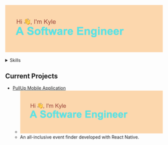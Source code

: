 ![Hi, I'm Kyle. A Software Engineer](header.png "My Profile")

<details><summary>Skills</summary>
<br>
- Javascript (Advanced)
  <br>
- HTML
  <br>
- CSS
  <br>
- Ruby on Rails
  <br>
- Ruby
  <br>
- AWS Services
  <br>
- GraphQL
</details>

## Current Projects
  - [PullUp Mobile Application](http://get-pullup.com)
    - ![PullUp Parrty Demo](header.png)
    - An all-inclusive event finder developed with React Native.
